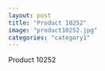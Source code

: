 ```yaml
---
layout: post
title: "Product 10252"
image: "product10252.jpg"
categories: "category1"
---
```

Product 10252
